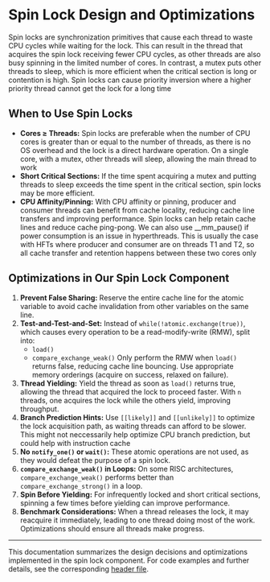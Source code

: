 # Spin Lock Design and Optimizations

Spin locks are synchronization primitives that cause each thread to waste CPU cycles while waiting for the lock. This can result in the thread that acquires the spin lock receiving fewer CPU cycles, as other threads are also busy spinning in the limited number of cores. In contrast, a mutex puts other threads to sleep, which is more efficient when the critical section is long or contention is high. Spin locks can cause priority inversion where a higher priority thread cannot get the lock for a long time

## When to Use Spin Locks
- **Cores ≥ Threads:** Spin locks are preferable when the number of CPU cores is greater than or equal to the number of threads, as there is no OS overhead and the lock is a direct hardware operation. On a single core, with a mutex, other threads will sleep, allowing the main thread to work
- **Short Critical Sections:** If the time spent acquiring a mutex and putting threads to sleep exceeds the time spent in the critical section, spin locks may be more efficient.
- **CPU Affinity/Pinning:** With CPU affinity or pinning, producer and consumer threads can benefit from cache locality, reducing cache line transfers and improving performance. Spin locks can help retain cache lines and reduce cache ping-pong. We can also use __mm_pause() if power
consumption is an issue in hyperthreads. This is usually the case with HFTs where producer and consumer are on threads T1 and T2, so all cache transfer and retention happens between these two cores only

## Optimizations in Our Spin Lock Component
1. **Prevent False Sharing:** Reserve the entire cache line for the atomic variable to avoid cache invalidation from other variables on the same line.
2. **Test-and-Test-and-Set:** Instead of `while(!atomic.exchange(true))`, which causes every operation to be a read-modify-write (RMW), split into:
   - `load()`
   - `compare_exchange_weak()`
   Only perform the RMW when `load()` returns false, reducing cache line bouncing. Use appropriate memory orderings (acquire on success, relaxed on failure).
3. **Thread Yielding:** Yield the thread as soon as `load()` returns true, allowing the thread that acquired the lock to proceed faster. With `n` threads, one acquires the lock while the others yield, improving throughput.
4. **Branch Prediction Hints:** Use `[[likely]]` and `[[unlikely]]` to optimize the lock acquisition path, as waiting threads can afford to be slower. This might not neccessarily help optimize CPU branch prediction, but could help with instruction cache
5. **No `notify_one()` or `wait()`:** These atomic operations are not used, as they would defeat the purpose of a spin lock.
6. **`compare_exchange_weak()` in Loops:** On some RISC architectures, `compare_exchange_weak()` performs better than `compare_exchange_strong()` in a loop.
7. **Spin Before Yielding:** For infrequently locked and short critical sections, spinning a few times before yielding can improve performance.
8. **Benchmark Considerations:** When a thread releases the lock, it may reacquire it immediately, leading to one thread doing most of the work. Optimizations should ensure all threads make progress.

---

This documentation summarizes the design decisions and optimizations implemented in the spin lock component. For code examples and further details, see the corresponding [header file](spinlock.h).
